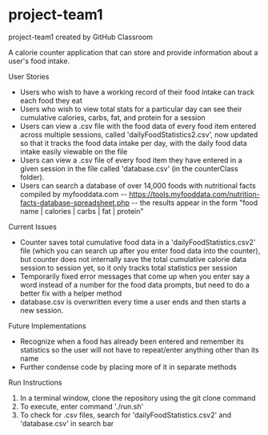 # project-team1
project-team1 created by GitHub Classroom

A calorie counter application that can store and provide information
about a user's food intake. 

User Stories
- Users who wish to have a working record of their food intake can track each food they eat
- Users who wish to view total stats for a particular day can see their cumulative calories,
  carbs, fat, and protein for a session
- Users can view a .csv file with the food data of every food item entered across multiple sessions, called 'dailyFoodStatistics2.csv', now updated so that it tracks the food data intake per day, with the daily food data intake easily viewable on the file
- Users can view a .csv file of every food item they have entered in a given session in the file called 'database.csv' (in the counterClass folder).  
- Users can search a database of over 14,000 foods with nutritional facts compiled by myfooddata.com -- https://tools.myfooddata.com/nutrition-facts-database-spreadsheet.php -- the results appear in the form "food name | calories | carbs | fat | protein"
  
Current Issues
- Counter saves total cumulative food data in a 'dailyFoodStatistics.csv2' file (which you can search up after you enter food data into the counter), but counter does not internally save the total cumulative calorie data session to session yet, so it only tracks total statistics per session
- Temporarily fixed error messages that come up when you enter say a word instead of a number for the food data prompts, but need to do a better fix with a helper method
- database.csv is overwritten every time a user ends and then starts a new session. 
 
Future Implementations
- Recognize when a food has already been entered and remember its statistics so the user
  will not have to repeat/enter anything other than its name
- Further condense code by placing more of it in separate methods
  
Run Instructions
  1. In a terminal window, clone the repository using the git clone command
  2. To execute, enter command './run.sh'
  3. To check for .csv files, search for 'dailyFoodStatistics.csv2' and 'database.csv' in search bar
